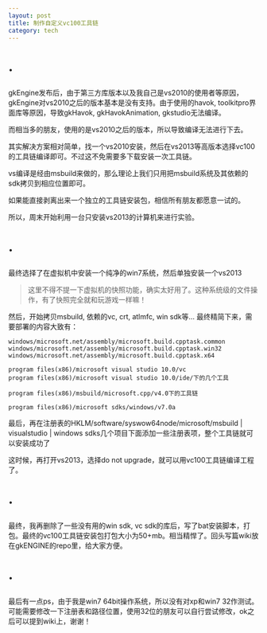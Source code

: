 ```yaml
---
layout: post
title: 制作自定义vc100工具链
category: tech
---
```


# ·

gkEngine发布后，由于第三方库版本以及我自己是vs2010的使用者等原因，gkEngine对vs2010之后的版本基本是没有支持。由于使用的havok, toolkitpro界面库等原因，导致gkHavok, gkHavokAnimation, gkstudio无法编译。

而相当多的朋友，使用的是vs2010之后的版本，所以导致编译无法进行下去。

其实解决方案相对简单，找一个vs2010安装，然后在vs2013等高版本选择vc100的工具链编译即可。不过这不免需要多下载安装一次工具链。

vs编译是经由msbuild来做的，那么理论上我们只用把msbuild系统及其依赖的sdk拷贝到相应位置即可。

如果能直接剥离出来一个独立的工具链安装包，相信所有朋友都愿意一试的。

所以，周末开始利用一台只安装vs2013的计算机来进行实验。

# ·

最终选择了在虚拟机中安装一个纯净的win7系统，然后单独安装一个vs2013

> 这里不得不提一下虚拟机的快照功能，确实太好用了。这种系统级的文件操作，有了快照完全就和玩游戏一样嘛！

然后，开始拷贝msbuild, 依赖的vc, crt, atlmfc, win sdk等... 最终精简下来，需要部署的内容大致有：
```
windows/microsoft.net/assembly/microsoft.build.cpptask.common
windows/microsoft.net/assembly/microsoft.build.cpptask.win32
windows/microsoft.net/assembly/microsoft.build.cpptask.x64

program files(x86)/microsoft visual studio 10.0/vc
program files(x86)/microsoft visual studio 10.0/ide/下的几个工具

program files(x86)/msbuild/microsoft.cpp/v4.0下的工具链

program files(x86)/microsoft sdks/windows/v7.0a
```
最后，再在注册表的HKLM/software/syswow64node/microsoft/msbuild | visualstudio | windows sdks几个项目下面添加一些注册表项，整个工具链就可以安装成功了

这时候，再打开vs2013，选择do not upgrade，就可以用vc100工具链编译工程了。

# ·

最终，我再删除了一些没有用的win sdk, vc sdk的库后，写了bat安装脚本，打包。最终的vc100工具链安装包打包大小为50+mb。相当精悍了。回头写篇wiki放在gkENGINE的repo里，给大家方便。

# ·

最后有一点ps，由于我是win7 64bit操作系统，所以没有对xp和win7 32作测试。
可能需要修改一下注册表和路径位置，使用32位的朋友可以自行尝试修改，ok之后可以提到wiki上，谢谢！


